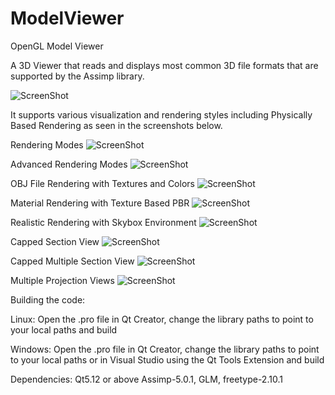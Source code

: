 # ModelViewer
OpenGL Model Viewer

A 3D Viewer that reads and displays most common 3D file formats that are supported by the Assimp library.

![ScreenShot](https://github.com/sharjith/ModelViewer/blob/master/screenshots/Screenshot%202021-07-24%20172616.jpg)

It supports various visualization and rendering styles including Physically Based Rendering as seen in the screenshots below.

Rendering Modes
![ScreenShot](https://github.com/sharjith/ModelViewer/blob/master/screenshots/Slide1.PNG)

Advanced Rendering Modes
![ScreenShot](https://github.com/sharjith/ModelViewer/blob/master/screenshots/Slide2.PNG)

OBJ File Rendering with Textures and Colors
![ScreenShot](https://github.com/sharjith/ModelViewer/blob/master/screenshots/Slide3.PNG)

Material Rendering with Texture Based PBR
![ScreenShot](https://github.com/sharjith/ModelViewer/blob/master/screenshots/Slide4.PNG)

Realistic Rendering with Skybox Environment
![ScreenShot](https://github.com/sharjith/ModelViewer/blob/master/screenshots/Slide5.PNG)

Capped Section View
![ScreenShot](https://github.com/sharjith/ModelViewer/blob/master/screenshots/Slide6.PNG)

Capped Multiple Section View
![ScreenShot](https://github.com/sharjith/ModelViewer/blob/master/screenshots/Slide7.PNG)

Multiple Projection Views
![ScreenShot](https://github.com/sharjith/ModelViewer/blob/master/screenshots/Screenshot%202021-07-24%20223138.jpg)

Building the code:

Linux: Open the .pro file in Qt Creator, change the library paths to point to your local paths and build

Windows: Open the .pro file in Qt Creator, change the library paths to point to your local paths or in Visual Studio using the Qt Tools Extension and build

Dependencies: Qt5.12 or above Assimp-5.0.1, GLM, freetype-2.10.1


